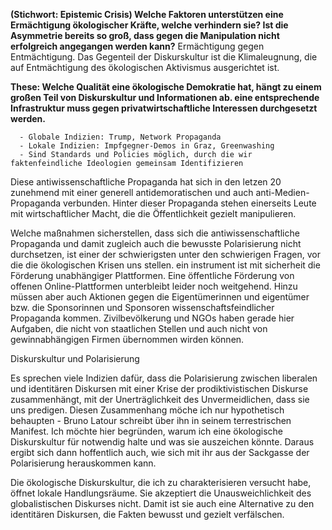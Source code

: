 **(Stichwort: Epistemic Crisis) Welche Faktoren unterstützen eine Ermächtigung ökologischer Kräfte, welche verhindern sie? Ist die Asymmetrie bereits so groß, dass gegen die Manipulation nicht erfolgreich angegangen werden kann?** Ermächtigung gegen Entmächtigung. Das Gegenteil der Diskurskultur ist die Klimaleugnung, die auf Entmächtigung des ökologischen Aktivismus ausgerichtet ist. 

**These: Welche Qualität eine ökologische Demokratie hat, hängt zu einem großen Teil von Diskurskultur und Informationen ab. eine entsprechende Infrastruktur muss gegen privatwirtschaftliche Interessen durchgesetzt werden.**

      - Globale Indizien: Trump, Network Propaganda
      - Lokale Indizien: Impfgegner-Demos in Graz, Greenwashing
      - Sind Standards und Policies möglich, durch die wir faktenfeindliche Ideologien gemeinsam Identifizieren





 

Diese antiwissenschaftliche Propaganda hat sich in den letzen 20 zunehmend mit einer generell antidemoratischen und auch anti-Medien-Propaganda verbunden. Hinter dieser Propaganda stehen einerseits Leute mit wirtschaftlicher Macht, die die Öffentlichkeit gezielt manipulieren. 





Welche maßnahmen sicherstellen, dass sich die antiwissenschaftliche Propaganda und damit zugleich auch die bewusste Polarisierung nicht durchsetzen, ist einer der schwierigsten unter den schwierigen Fragen, vor die die ökologischen Krisen uns stellen. ein instrument ist mit sicherheit die Förderung unabhängiger Plattformen. Eine öffentliche Förderung von offenen Online-Plattformen unterbleibt leider noch weitgehend. Hinzu müssen aber auch Aktionen gegen die Eigentümerinnen und eigentümer bzw. die Sponsorinnen und Sponsoren wissenschaftsfeindlicher Propaganda kommen. Zivilbevölkerung und NGOs haben gerade hier Aufgaben, die nicht von staatlichen Stellen und auch nicht von gewinnabhängigen Firmen übernommen wirden können.



Diskurskultur und Polarisierung

Es sprechen viele Indizien dafür, dass die Polarisierung zwischen liberalen und identitären Diskursen mit einer Krise der prodiktivistischen Diskurse zusammenhängt, mit der Unerträglichkeit des Unvermeidlichen, dass sie uns predigen. Diesen Zusammenhang möche ich nur hypothetisch behaupten - Bruno Latour schreibt über ihn in seinem terrestrischen Manifest. Ich möchte hier begründen, warum ich eine ökologische Diskurskultur für notwendig halte und was sie auszeichen könnte. Daraus ergibt sich dann hoffentlich auch, wie sich mit ihr aus der Sackgasse der Polarisierung herauskommen kann. 

Die ökologische Diskurskultur, die ich zu charakterisieren versucht habe, öffnet lokale Handlungsräume. Sie akzeptiert die Unausweichlichkeit des globalistischen Diskurses nicht. Damit ist sie auch eine Alternative zu den identitären Diskursen, die Fakten bewusst und gezielt verfälschen. 